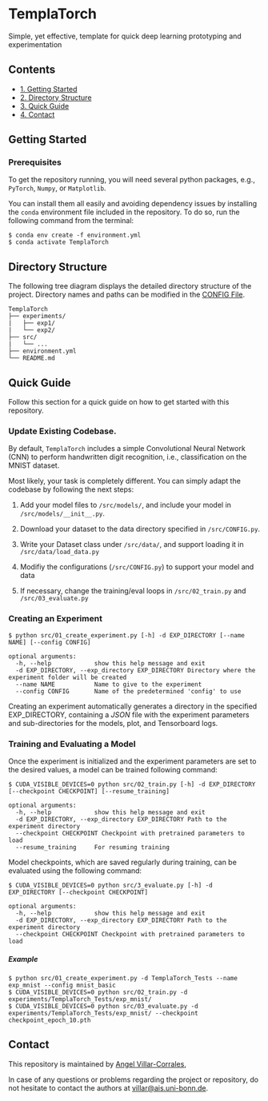 # TemplaTorch

Simple, yet effective, template for quick deep learning prototyping and experimentation


## Contents

 * [1. Getting Started](#getting-started)
 * [2. Directory Structure](#directory-structure)
 * [3. Quick Guide](#quick-guide)
 * [4. Contact](#contact)


 ## Getting Started

 ### Prerequisites

 To get the repository running, you will need several python packages, e.g., ```PyTorch```, ```Numpy```, or ```Matplotlib```.

 You can install them all easily and avoiding dependency issues by installing the ```conda``` environment file included in the repository. To do so, run the following command from the terminal:

 ```shell
 $ conda env create -f environment.yml
 $ conda activate TemplaTorch
 ```


 ## Directory Structure

 The following tree diagram displays the detailed directory structure of the project. Directory names and paths can be modified in the [CONFIG File](https://github.com/angelvillar96/TemplaTorch/blob/master/src/CONFIG.py).

 ```
 TemplaTorch
 ├── experiments/
 |   ├── exp1/
 |   └── exp2/
 ├── src/
 |   └── ...
 ├── environment.yml
 └── README.md
 ```



 ## Quick Guide

 Follow this section for a quick guide on how to get started with this repository.

### Update Existing Codebase.

 By default, ```TemplaTorch``` includes a simple Convolutional Neural Network (CNN) to perform handwritten digit recognition, i.e., classification on the MNIST dataset.

 Most likely, your task is completely different. You can simply adapt the codebase by following the next steps:

   1. Add your model files to  `/src/models/`, and include your model in `/src/models/__init__.py`.

   2. Download your dataset to the data directory specified in `/src/CONFIG.py`.

   3. Write your Dataset class under `/src/data/`, and support loading it in `/src/data/load_data.py`

   4. Modifiy the configurations (`/src/CONFIG.py`) to support your model and data

   5. If necessary, change the training/eval loops in `/src/02_train.py` and `/src/03_evaluate.py`


### Creating an Experiment

```shell
$ python src/01_create_experiment.py [-h] -d EXP_DIRECTORY [--name NAME] [--config CONFIG]

optional arguments:
  -h, --help            show this help message and exit
  -d EXP_DIRECTORY, --exp_directory EXP_DIRECTORY Directory where the experiment folder will be created
  --name NAME           Name to give to the experiment
  --config CONFIG       Name of the predetermined 'config' to use
```

Creating an experiment automatically generates a directory in the specified EXP_DIRECTORY, containing a *JSON* file with the experiment parameters and sub-directories for the models, plot, and Tensorboard logs.


### Training and Evaluating a Model

Once the experiment is initialized and the experiment parameters are set to the desired values, a model can be trained following command:

```shell
$ CUDA_VISIBLE_DEVICES=0 python src/02_train.py [-h] -d EXP_DIRECTORY [--checkpoint CHECKPOINT] [--resume_training]

optional arguments:
  -h, --help            show this help message and exit
  -d EXP_DIRECTORY, --exp_directory EXP_DIRECTORY Path to the experiment directory
  --checkpoint CHECKPOINT Checkpoint with pretrained parameters to load
  --resume_training     For resuming training

```

Model checkpoints, which are saved regularly during training, can be evaluated using the following command:

```shell
$ CUDA_VISIBLE_DEVICES=0 python src/3_evaluate.py [-h] -d EXP_DIRECTORY [--checkpoint CHECKPOINT]

optional arguments:
  -h, --help            show this help message and exit
  -d EXP_DIRECTORY, --exp_directory EXP_DIRECTORY Path to the experiment directory
  --checkpoint CHECKPOINT Checkpoint with pretrained parameters to load
```


##### Example


```shell
$ python src/01_create_experiment.py -d TemplaTorch_Tests --name exp_mnist --config mnist_basic
$ CUDA_VISIBLE_DEVICES=0 python src/02_train.py -d experiments/TemplaTorch_Tests/exp_mnist/
$ CUDA_VISIBLE_DEVICES=0 python src/03_evaluate.py -d experiments/TemplaTorch_Tests/exp_mnist/ --checkpoint checkpoint_epoch_10.pth

```

## Contact

This repository is maintained by [Angel Villar-Corrales](http://angelvillarcorrales.com/templates/home.php),

In case of any questions or problems regarding the project or repository, do not hesitate to contact the authors at villar@ais.uni-bonn.de.
